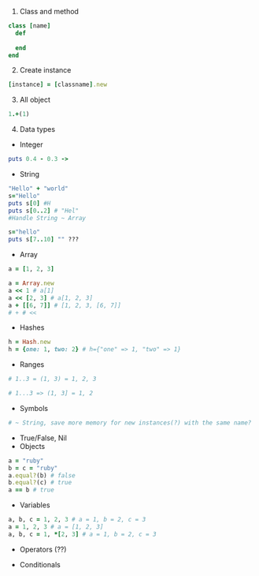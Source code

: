 1. Class and method
```Ruby
class [name]
  def
     
  end
end
```

2. Create instance
```Ruby
[instance] = [classname].new
```
3. All object
```Ruby
1.+(1)
```
4. Data types
- Integer
```Ruby
puts 0.4 - 0.3 -> 
```
- String
```Ruby
"Hello" + "world"
s="Hello"
puts s[0] #H
puts s[0..2] # "Hel"
#Handle String ~ Array
```


```Ruby
s="hello"
puts s[7..10] "" ???
```
- Array
```Ruby
a = [1, 2, 3]
```
```Ruby
a = Array.new
a << 1 # a[1]
a << [2, 3] # a[1, 2, 3]
a + [[6, 7]] # [1, 2, 3, [6, 7]]
# + # <<
```


- Hashes
```Ruby
h = Hash.new
h = {one: 1, two: 2} # h={"one" => 1, "two" => 1}
```

- Ranges
```Ruby
# 1..3 = (1, 3) = 1, 2, 3

# 1...3 => (1, 3] = 1, 2
```
- Symbols
```Ruby
# ~ String, save more memory for new instances(?) with the same name?
```
- True/False, Nil
- Objects
```Ruby
a = "ruby"
b = c = "ruby"
a.equal?(b) # false
b.equal?(c) # true
a == b # true
```

- Variables

```Ruby
a, b, c = 1, 2, 3 # a = 1, b = 2, c = 3
a = 1, 2, 3 # a = [1, 2, 3]
a, b, c = 1, *[2, 3] # a = 1, b = 2, c = 3
```
- Operators (??)

- Conditionals
